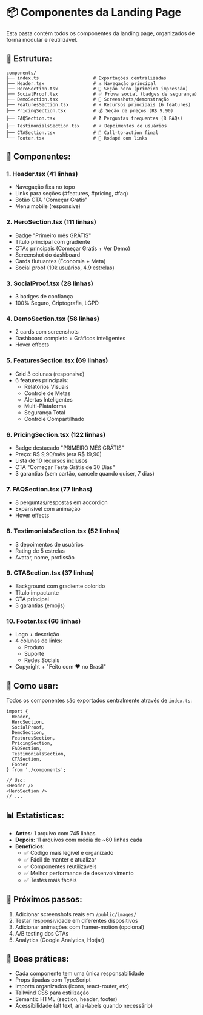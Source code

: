 # 📦 Componentes da Landing Page

Esta pasta contém todos os componentes da landing page, organizados de forma modular e reutilizável.

## 📁 Estrutura:

```
components/
├── index.ts                    # Exportações centralizadas
├── Header.tsx                  # 🔝 Navegação principal
├── HeroSection.tsx             # 🎯 Seção hero (primeira impressão)
├── SocialProof.tsx             # ✅ Prova social (badges de segurança)
├── DemoSection.tsx             # 📸 Screenshots/demonstração
├── FeaturesSection.tsx         # ⚡ Recursos principais (6 features)
├── PricingSection.tsx          # 💰 Seção de preços (R$ 9,90)
├── FAQSection.tsx              # ❓ Perguntas frequentes (8 FAQs)
├── TestimonialsSection.tsx     # ⭐ Depoimentos de usuários
├── CTASection.tsx              # 🎉 Call-to-action final
└── Footer.tsx                  # 📄 Rodapé com links
```

## 🎨 Componentes:

### 1. **Header.tsx** (41 linhas)

- Navegação fixa no topo
- Links para seções (#features, #pricing, #faq)
- Botão CTA "Começar Grátis"
- Menu mobile (responsive)

### 2. **HeroSection.tsx** (111 linhas)

- Badge "Primeiro mês GRÁTIS"
- Título principal com gradiente
- CTAs principais (Começar Grátis + Ver Demo)
- Screenshot do dashboard
- Cards flutuantes (Economia + Meta)
- Social proof (10k usuários, 4.9 estrelas)

### 3. **SocialProof.tsx** (28 linhas)

- 3 badges de confiança
- 100% Seguro, Criptografia, LGPD

### 4. **DemoSection.tsx** (58 linhas)

- 2 cards com screenshots
- Dashboard completo + Gráficos inteligentes
- Hover effects

### 5. **FeaturesSection.tsx** (69 linhas)

- Grid 3 colunas (responsive)
- 6 features principais:
  - Relatórios Visuais
  - Controle de Metas
  - Alertas Inteligentes
  - Multi-Plataforma
  - Segurança Total
  - Controle Compartilhado

### 6. **PricingSection.tsx** (122 linhas)

- Badge destacado "PRIMEIRO MÊS GRÁTIS"
- Preço: R$ 9,90/mês (era R$ 19,90)
- Lista de 10 recursos inclusos
- CTA "Começar Teste Grátis de 30 Dias"
- 3 garantias (sem cartão, cancele quando quiser, 7 dias)

### 7. **FAQSection.tsx** (77 linhas)

- 8 perguntas/respostas em accordion
- Expansível com animação
- Hover effects

### 8. **TestimonialsSection.tsx** (52 linhas)

- 3 depoimentos de usuários
- Rating de 5 estrelas
- Avatar, nome, profissão

### 9. **CTASection.tsx** (37 linhas)

- Background com gradiente colorido
- Título impactante
- CTA principal
- 3 garantias (emojis)

### 10. **Footer.tsx** (66 linhas)

- Logo + descrição
- 4 colunas de links:
  - Produto
  - Suporte
  - Redes Sociais
- Copyright + "Feito com ❤️ no Brasil"

## 🔧 Como usar:

Todos os componentes são exportados centralmente através de `index.ts`:

```tsx
import {
  Header,
  HeroSection,
  SocialProof,
  DemoSection,
  FeaturesSection,
  PricingSection,
  FAQSection,
  TestimonialsSection,
  CTASection,
  Footer
} from './components';

// Uso:
<Header />
<HeroSection />
// ...
```

## 📊 Estatísticas:

- **Antes:** 1 arquivo com 745 linhas
- **Depois:** 11 arquivos com média de ~60 linhas cada
- **Benefícios:**
  - ✅ Código mais legível e organizado
  - ✅ Fácil de manter e atualizar
  - ✅ Componentes reutilizáveis
  - ✅ Melhor performance de desenvolvimento
  - ✅ Testes mais fáceis

## 🎯 Próximos passos:

1. Adicionar screenshots reais em `/public/images/`
2. Testar responsividade em diferentes dispositivos
3. Adicionar animações com framer-motion (opcional)
4. A/B testing dos CTAs
5. Analytics (Google Analytics, Hotjar)

## 📝 Boas práticas:

- Cada componente tem uma única responsabilidade
- Props tipadas com TypeScript
- Imports organizados (icons, react-router, etc)
- Tailwind CSS para estilização
- Semantic HTML (section, header, footer)
- Acessibilidade (alt text, aria-labels quando necessário)
